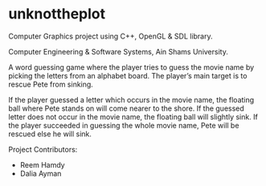 # unknottheplot

Computer Graphics project using C++, OpenGL & SDL library.

Computer Engineering & Software Systems, Ain Shams University.



A word guessing game where the player tries to guess the movie name by picking the letters from an alphabet board. The player’s main target is to rescue Pete from sinking. 

If the player guessed a letter which occurs in the movie name, the floating ball where Pete stands on will come nearer to the shore. If the guessed letter does not occur in the movie name, the floating ball will slightly sink. If the player succeeded in guessing the whole movie name, Pete will be rescued else he will sink. 

Project Contributors:
- Reem Hamdy
- Dalia Ayman
